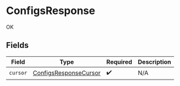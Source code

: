 # ConfigsResponse

OK


## Fields

| Field                                                                 | Type                                                                  | Required                                                              | Description                                                           |
| --------------------------------------------------------------------- | --------------------------------------------------------------------- | --------------------------------------------------------------------- | --------------------------------------------------------------------- |
| `cursor`                                                              | [ConfigsResponseCursor](../../models/shared/ConfigsResponseCursor.md) | :heavy_check_mark:                                                    | N/A                                                                   |